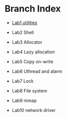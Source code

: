 
# Branch Index

- [Lab1 utilities](https://github.com/zhayujie/xv6-riscv-fall19/tree/util)

- Lab2 Shell

- Lab3 Allocator

- Lab4 Lazy allocation

- Lab5 Copy on-write

- Lab6 Uthread and alarm

- Lab7 Lock

- Lab8 File system

- Lab9 mmap

- Lab10 network driver
